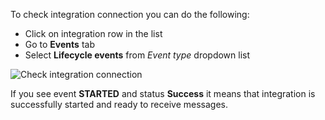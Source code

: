 
To check integration connection you can do the following:

- Click on integration row in the list
- Go to **Events** tab
- Select **Lifecycle events** from *Event type* dropdown list

![Check integration connection](/images/devices-library/basic/integrations/check-integration-started.png)

If you see event **STARTED** and status **Success** it means that integration is successfully started and ready to receive messages.  
